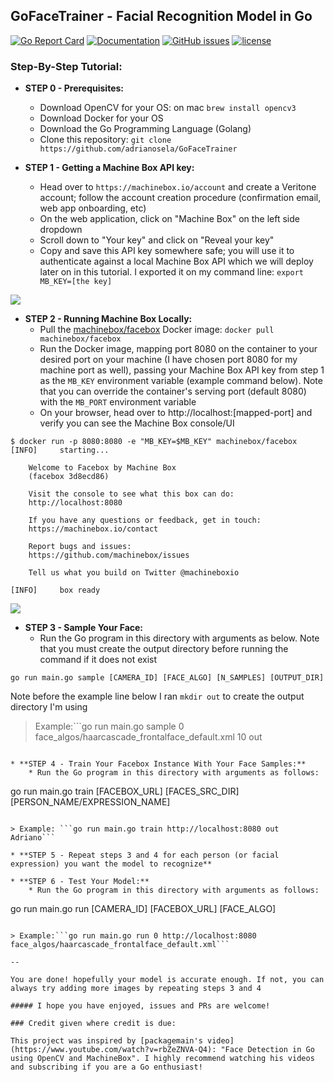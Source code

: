 ## GoFaceTrainer - Facial Recognition Model in Go

[![Go Report Card](https://goreportcard.com/badge/github.com/adrianosela/gofacetrainer)](https://goreportcard.com/report/github.com/adrianosela/gofacetrainer)
[![Documentation](https://godoc.org/github.com/adrianosela/GoFaceTrainer?status.svg)](https://godoc.org/github.com/adrianosela/GoFaceTrainer)
[![GitHub issues](https://img.shields.io/github/issues/adrianosela/GoFaceTrainer.svg)](https://github.com/adrianosela/GoFaceTrainer/issues)
[![license](https://img.shields.io/github/license/adrianosela/gofacetrainer.svg)](https://github.com/adrianosela/GoFaceTrainer/blob/master/LICENSE)

### Step-By-Step Tutorial: 

* **STEP 0 - Prerequisites:**
	* Download OpenCV for your OS: on mac ```brew install opencv3```
	* Download Docker for your OS
	* Download the Go Programming Language (Golang)
	* Clone this repository:
```git clone https://github.com/adrianosela/GoFaceTrainer```

* **STEP 1 - Getting a Machine Box API key:** 
	* Head over to ```https://machinebox.io/account``` and create a Veritone account; follow the account creation procedure (confirmation email, web app onboarding, etc)
	* On the web application, click on "Machine Box" on the left side dropdown
	* Scroll down to "Your key" and click on "Reveal your key"
	* Copy and save this API key somewhere safe; you will use it to authenticate against a local Machine Box API which we will deploy later on in this tutorial. I exported it on my command line: ```export MB_KEY=[the key]```

![](./tutorial_assets/step1.png)

* **STEP 2 - Running Machine Box Locally:**
	* Pull the [machinebox/facebox](https://hub.docker.com/r/machinebox/facebox) Docker image: ```docker pull machinebox/facebox```
	* Run the Docker image, mapping port 8080 on the container to your desired port on your machine (I have chosen port 8080 for my machine port as well), passing your Machine Box API key from step 1 as the ```MB_KEY``` environment variable (example command below). Note that you can override the container's serving port (default 8080) with the ```MB_PORT``` environment variable
	* On your browser, head over to http://localhost:[mapped-port] and verify you can see the Machine Box console/UI

```
$ docker run -p 8080:8080 -e "MB_KEY=$MB_KEY" machinebox/facebox
[INFO]     starting...

	Welcome to Facebox by Machine Box
	(facebox 3d8ecd86)

	Visit the console to see what this box can do:
	http://localhost:8080

	If you have any questions or feedback, get in touch:
	https://machinebox.io/contact

	Report bugs and issues:
	https://github.com/machinebox/issues

	Tell us what you build on Twitter @machineboxio

[INFO]     box ready
```

![](./tutorial_assets/step2.png)

* **STEP 3 - Sample Your Face:**
	* Run the Go program in this directory with arguments as below. Note that you must create the output directory before running the command if it does not exist

```
go run main.go sample [CAMERA_ID] [FACE_ALGO] [N_SAMPLES] [OUTPUT_DIR]
```

Note before the example line below I ran ```mkdir out``` to create the output directory I'm using

> Example:```go run main.go sample 0 face_algos/haarcascade_frontalface_default.xml 10 out
```

* **STEP 4 - Train Your Facebox Instance With Your Face Samples:**
	* Run the Go program in this directory with arguments as follows:

```
go run main.go train [FACEBOX_URL] [FACES_SRC_DIR] [PERSON_NAME/EXPRESSION_NAME]
``` 

> Example: ```go run main.go train http://localhost:8080 out Adriano```

* **STEP 5 - Repeat steps 3 and 4 for each person (or facial expression) you want the model to recognize**

* **STEP 6 - Test Your Model:**
	* Run the Go program in this directory with arguments as follows:

```
go run main.go run [CAMERA_ID] [FACEBOX_URL] [FACE_ALGO]
```

> Example:```go run main.go run 0 http://localhost:8080 face_algos/haarcascade_frontalface_default.xml```

--

You are done! hopefully your model is accurate enough. If not, you can always try adding more images by repeating steps 3 and 4

##### I hope you have enjoyed, issues and PRs are welcome!

### Credit given where credit is due:

This project was inspired by [packagemain's video](https://www.youtube.com/watch?v=rbZeZNVA-Q4): "Face Detection in Go using OpenCV and MachineBox". I highly recommend watching his videos and subscribing if you are a Go enthusiast!
